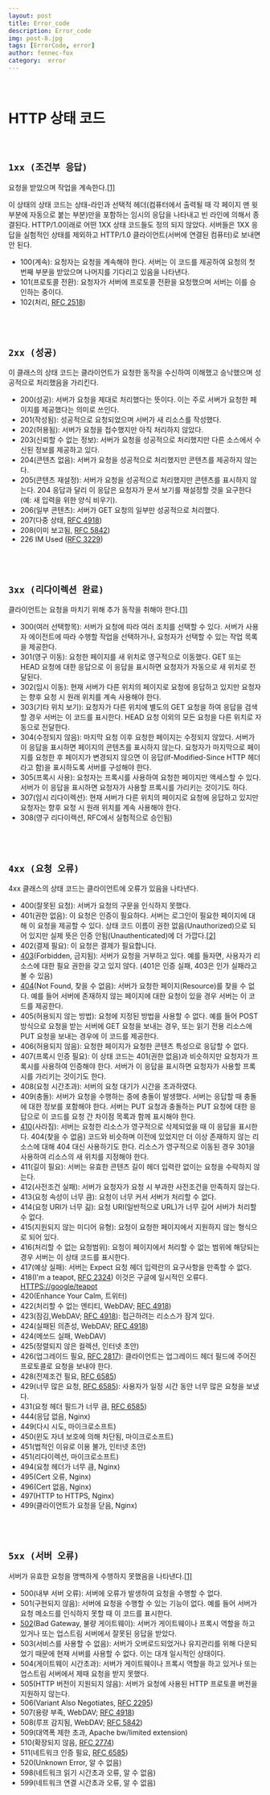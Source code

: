 ```yaml
---
layout: post
title: Error_code
description: Error_code
img: post-8.jpg
tags: [ErrorCode, error]
author: fennec-fox
category:  error
---
```


<br>

# HTTP 상태 코드

<br>

## `1xx (조건부 응답)`

요청을 받았으며 작업을 계속한다.[[1\]](https://ko.wikipedia.org/wiki/HTTP_상태_코드#cite_note-RFC_2616-1)

이 상태의 상태 코드는 상태-라인과 선택적 헤더(컴퓨터에서 출력될 때 각 페이지 맨 윗부분에 자동으로 붙는 부분)만을 포함하는 임시의 응답을 나타내고 빈 라인에 의해서 종결된다. HTTP/1.0이래로 어떤 1XX 상태 코드들도 정의 되지 않았다. 서버들은 1XX 응답을 실험적인 상태를 제외하고 HTTP/1.0 클라이언트(서버에 연결된 컴퓨터)로 보내면 안 된다.

- 100(계속): 요청자는 요청을 계속해야 한다. 서버는 이 코드를 제공하여 요청의 첫 번째 부분을 받았으며 나머지를 기다리고 있음을 나타낸다.
- 101(프로토콜 전환): 요청자가 서버에 프로토콜 전환을 요청했으며 서버는 이를 승인하는 중이다.
- 102(처리, [RFC 2518](https://tools.ietf.org/html/rfc2518))

<br>

<br>

## `2xx (성공)`

이 클래스의 상태 코드는 클라이언트가 요청한 동작을 수신하여 이해했고 승낙했으며 성공적으로 처리했음을 가리킨다.

- 200(성공): 서버가 요청을 제대로 처리했다는 뜻이다. 이는 주로 서버가 요청한 페이지를 제공했다는 의미로 쓰인다.
- 201(작성됨): 성공적으로 요청되었으며 서버가 새 리소스를 작성했다.
- 202(허용됨): 서버가 요청을 접수했지만 아직 처리하지 않았다.
- 203(신뢰할 수 없는 정보): 서버가 요청을 성공적으로 처리했지만 다른 소스에서 수신된 정보를 제공하고 있다.
- 204(콘텐츠 없음): 서버가 요청을 성공적으로 처리했지만 콘텐츠를 제공하지 않는다.
- 205(콘텐츠 재설정): 서버가 요청을 성공적으로 처리했지만 콘텐츠를 표시하지 않는다. 204 응답과 달리 이 응답은 요청자가 문서 보기를 재설정할 것을 요구한다(예: 새 입력을 위한 양식 비우기).
- 206(일부 콘텐츠): 서버가 GET 요청의 일부만 성공적으로 처리했다.
- 207(다중 상태, [RFC 4918](https://tools.ietf.org/html/rfc4918))
- 208(이미 보고됨, [RFC 5842](https://tools.ietf.org/html/rfc5842))
- 226 IM Used ([RFC 3229](https://tools.ietf.org/html/rfc3229))

<br>

<br>

## `3xx (리다이렉션 완료)`

클라이언트는 요청을 마치기 위해 추가 동작을 취해야 한다.[[1\]](https://ko.wikipedia.org/wiki/HTTP_상태_코드#cite_note-RFC_2616-1)

- 300(여러 선택항목): 서버가 요청에 따라 여러 조치를 선택할 수 있다. 서버가 사용자 에이전트에 따라 수행할 작업을 선택하거나, 요청자가 선택할 수 있는 작업 목록을 제공한다.
- 301(영구 이동): 요청한 페이지를 새 위치로 영구적으로 이동했다. GET 또는 HEAD 요청에 대한 응답으로 이 응답을 표시하면 요청자가 자동으로 새 위치로 전달된다.
- 302(임시 이동): 현재 서버가 다른 위치의 페이지로 요청에 응답하고 있지만 요청자는 향후 요청 시 원래 위치를 계속 사용해야 한다.
- 303(기타 위치 보기): 요청자가 다른 위치에 별도의 GET 요청을 하여 응답을 검색할 경우 서버는 이 코드를 표시한다. HEAD 요청 이외의 모든 요청을 다른 위치로 자동으로 전달한다.
- 304(수정되지 않음): 마지막 요청 이후 요청한 페이지는 수정되지 않았다. 서버가 이 응답을 표시하면 페이지의 콘텐츠를 표시하지 않는다. 요청자가 마지막으로 페이지를 요청한 후 페이지가 변경되지 않으면 이 응답(If-Modified-Since HTTP 헤더라고 함)을 표시하도록 서버를 구성해야 한다.
- 305(프록시 사용): 요청자는 프록시를 사용하여 요청한 페이지만 액세스할 수 있다. 서버가 이 응답을 표시하면 요청자가 사용할 프록시를 가리키는 것이기도 하다.
- 307(임시 리다이렉션): 현재 서버가 다른 위치의 페이지로 요청에 응답하고 있지만 요청자는 향후 요청 시 원래 위치를 계속 사용해야 한다.
- 308(영구 리다이렉션, RFC에서 실험적으로 승인됨)

<br>

<br>

## `4xx (요청 오류)`

4xx 클래스의 상태 코드는 클라이언트에 오류가 있음을 나타낸다.

- 400(잘못된 요청): 서버가 요청의 구문을 인식하지 못했다.
- 401(권한 없음): 이 요청은 인증이 필요하다. 서버는 로그인이 필요한 페이지에 대해 이 요청을 제공할 수 있다. 상태 코드 이름이 권한 없음(Unauthorized)으로 되어 있지만 실제 뜻은 인증 안됨(Unauthenticated)에 더 가깝다.[[2\]](https://ko.wikipedia.org/wiki/HTTP_상태_코드#cite_note-2)
- 402(결제 필요): 이 요청은 결제가 필요합니다.
- [403](https://ko.wikipedia.org/wiki/HTTP_403)(Forbidden, 금지됨): 서버가 요청을 거부하고 있다. 예를 들자면, 사용자가 리소스에 대한 필요 권한을 갖고 있지 않다. (401은 인증 실패, 403은 인가 실패라고 볼 수 있음)
- [404](https://ko.wikipedia.org/wiki/HTTP_404)(Not Found, 찾을 수 없음): 서버가 요청한 페이지(Resource)를 찾을 수 없다. 예를 들어 서버에 존재하지 않는 페이지에 대한 요청이 있을 경우 서버는 이 코드를 제공한다.
- 405(허용되지 않는 방법): 요청에 지정된 방법을 사용할 수 없다. 예를 들어 POST 방식으로 요청을 받는 서버에 GET 요청을 보내는 경우, 또는 읽기 전용 리소스에 PUT 요청을 보내는 경우에 이 코드를 제공한다.
- 406(허용되지 않음): 요청한 페이지가 요청한 콘텐츠 특성으로 응답할 수 없다.
- 407(프록시 인증 필요): 이 상태 코드는 401(권한 없음)과 비슷하지만 요청자가 프록시를 사용하여 인증해야 한다. 서버가 이 응답을 표시하면 요청자가 사용할 프록시를 가리키는 것이기도 한다.
- 408(요청 시간초과): 서버의 요청 대기가 시간을 초과하였다.
- 409(충돌): 서버가 요청을 수행하는 중에 충돌이 발생했다. 서버는 응답할 때 충돌에 대한 정보를 포함해야 한다. 서버는 PUT 요청과 충돌하는 PUT 요청에 대한 응답으로 이 코드를 요청 간 차이점 목록과 함께 표시해야 한다.
- [410](https://ko.wikipedia.org/wiki/410_Gone)(사라짐): 서버는 요청한 리소스가 영구적으로 삭제되었을 때 이 응답을 표시한다. 404(찾을 수 없음) 코드와 비슷하며 이전에 있었지만 더 이상 존재하지 않는 리소스에 대해 404 대신 사용하기도 한다. 리소스가 영구적으로 이동된 경우 301을 사용하여 리소스의 새 위치를 지정해야 한다.
- 411(길이 필요): 서버는 유효한 콘텐츠 길이 헤더 입력란 없이는 요청을 수락하지 않는다.
- 412(사전조건 실패): 서버가 요청자가 요청 시 부과한 사전조건을 만족하지 않는다.
- 413(요청 속성이 너무 큼): 요청이 너무 커서 서버가 처리할 수 없다.
- 414(요청 URI가 너무 긺): 요청 URI(일반적으로 URL)가 너무 길어 서버가 처리할 수 없다.
- 415(지원되지 않는 미디어 유형): 요청이 요청한 페이지에서 지원하지 않는 형식으로 되어 있다.
- 416(처리할 수 없는 요청범위): 요청이 페이지에서 처리할 수 없는 범위에 해당되는 경우 서버는 이 상태 코드를 표시한다.
- 417(예상 실패): 서버는 Expect 요청 헤더 입력란의 요구사항을 만족할 수 없다.
- 418(I'm a teapot, [RFC 2324](https://tools.ietf.org/html/rfc2324)) 이것은 구글에 일시적인 오류다. [HTTPS://google/teapot](https://google/teapot)
- 420(Enhance Your Calm, 트위터)
- 422(처리할 수 없는 엔티티, WebDAV; [RFC 4918](https://tools.ietf.org/html/rfc4918))
- 423(잠김,WebDAV; [RFC 4918](https://tools.ietf.org/html/rfc4918)): 접근하려는 리소스가 잠겨 있다.
- 424(실패된 의존성, WebDAV; [RFC 4918](https://tools.ietf.org/html/rfc4918))
- 424(메쏘드 실패, WebDAV)
- 425(정렬되지 않은 컬렉션, 인터넷 초안)
- 426(업그레이드 필요, [RFC 2817](https://tools.ietf.org/html/rfc2817)): 클라이언트는 업그레이드 헤더 필드에 주어진 프로토콜로 요청을 보내야 한다.
- 428(전제조건 필요, [RFC 6585](https://tools.ietf.org/html/rfc6585))
- 429(너무 많은 요청, [RFC 6585](https://tools.ietf.org/html/rfc6585)): 사용자가 일정 시간 동안 너무 많은 요청을 보냈다.
- 431(요청 헤더 필드가 너무 큼, [RFC 6585](https://tools.ietf.org/html/rfc6585))
- 444(응답 없음, Nginx)
- 449(다시 시도, 마이크로소프트)
- 450(윈도 자녀 보호에 의해 차단됨, 마이크로소프트)
- 451(법적인 이유로 이용 불가, 인터넷 초안)
- 451(리다이렉션, 마이크로소프트)
- 494(요청 헤더가 너무 큼, Nginx)
- 495(Cert 오류, Nginx)
- 496(Cert 없음, Nginx)
- 497(HTTP to HTTPS, Nginx)
- 499(클라이언트가 요청을 닫음, Nginx)

<br>

<br>

## `5xx (서버 오류)`

서버가 유효한 요청을 명백하게 수행하지 못했음을 나타낸다.[[1\]](https://ko.wikipedia.org/wiki/HTTP_상태_코드#cite_note-RFC_2616-1)

- 500(내부 서버 오류): 서버에 오류가 발생하여 요청을 수행할 수 없다.
- 501(구현되지 않음): 서버에 요청을 수행할 수 있는 기능이 없다. 예를 들어 서버가 요청 메소드를 인식하지 못할 때 이 코드를 표시한다.
- [502](https://ko.wikipedia.org/wiki/502_bad_gateway)(Bad Gateway, 불량 게이트웨이): 서버가 게이트웨이나 프록시 역할을 하고 있거나 또는 업스트림 서버에서 잘못된 응답을 받았다.
- 503(서비스를 사용할 수 없음): 서버가 오버로드되었거나 유지관리를 위해 다운되었기 때문에 현재 서버를 사용할 수 없다. 이는 대개 일시적인 상태이다.
- 504(게이트웨이 시간초과): 서버가 게이트웨이나 프록시 역할을 하고 있거나 또는 업스트림 서버에서 제때 요청을 받지 못했다.
- 505(HTTP 버전이 지원되지 않음): 서버가 요청에 사용된 HTTP 프로토콜 버전을 지원하지 않는다.
- 506(Variant Also Negotiates, [RFC 2295](https://tools.ietf.org/html/rfc2295))
- 507(용량 부족, WebDAV; [RFC 4918](https://tools.ietf.org/html/rfc4918))
- 508(루프 감지됨, WebDAV; [RFC 5842](https://tools.ietf.org/html/rfc5842))
- 509(대역폭 제한 초과, Apache bw/limited extension)
- 510(확장되지 않음, [RFC 2774](https://tools.ietf.org/html/rfc2774))
- 511(네트워크 인증 필요, [RFC 6585](https://tools.ietf.org/html/rfc6585))
- 520(Unknown Error, 알 수 없음)
- 598(네트워크 읽기 시간초과 오류, 알 수 없음)
- 599(네트워크 연결 시간초과 오류, 알 수 없음)

<br>

<br>